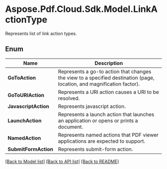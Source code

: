 ﻿# Aspose.Pdf.Cloud.Sdk.Model.LinkActionType
Represents list of link action types.

## Enum

 Name | Description
------------ | ------------
**GoToAction** | Represents a go-to action that changes the view to a specified destination (page, location, and magnification factor).
**GoToURIAction** | Represents a URI action causes a URI to be resolved.
**JavascriptAction** | Represents javascript action.
**LaunchAction** | Represents a launch action that launches an application or opens or prints a document.
**NamedAction** | Represents named actions that PDF viewer applications are expected to support.
**SubmitFormAction** | Represents submit-form action.


[[Back to Model list]](../README.md#documentation-for-models) [[Back to API list]](../README.md#documentation-for-api-endpoints) [[Back to README]](../README.md)


